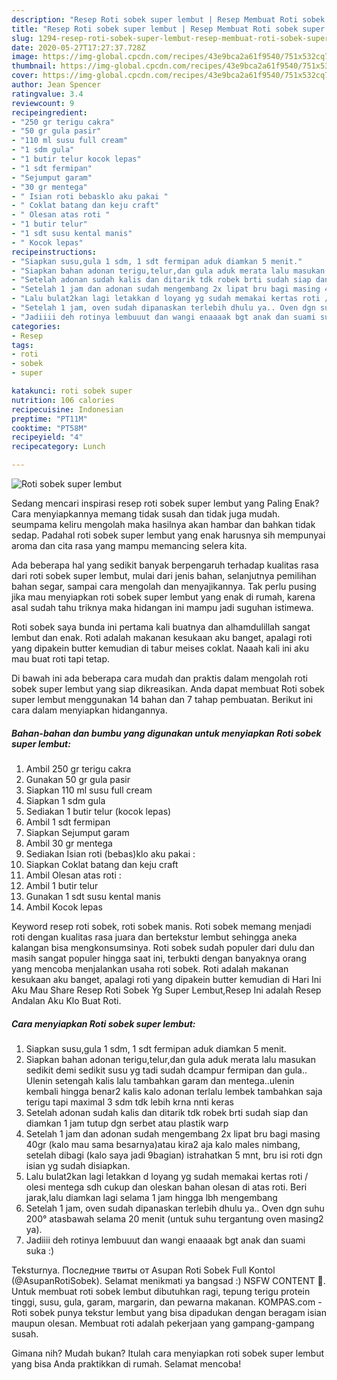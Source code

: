 ```yaml
---
description: "Resep Roti sobek super lembut | Resep Membuat Roti sobek super lembut Yang Lezat Sekali"
title: "Resep Roti sobek super lembut | Resep Membuat Roti sobek super lembut Yang Lezat Sekali"
slug: 1294-resep-roti-sobek-super-lembut-resep-membuat-roti-sobek-super-lembut-yang-lezat-sekali
date: 2020-05-27T17:27:37.728Z
image: https://img-global.cpcdn.com/recipes/43e9bca2a61f9540/751x532cq70/roti-sobek-super-lembut-foto-resep-utama.jpg
thumbnail: https://img-global.cpcdn.com/recipes/43e9bca2a61f9540/751x532cq70/roti-sobek-super-lembut-foto-resep-utama.jpg
cover: https://img-global.cpcdn.com/recipes/43e9bca2a61f9540/751x532cq70/roti-sobek-super-lembut-foto-resep-utama.jpg
author: Jean Spencer
ratingvalue: 3.4
reviewcount: 9
recipeingredient:
- "250 gr terigu cakra"
- "50 gr gula pasir"
- "110 ml susu full cream"
- "1 sdm gula"
- "1 butir telur kocok lepas"
- "1 sdt fermipan"
- "Sejumput garam"
- "30 gr mentega"
- " Isian roti bebasklo aku pakai "
- " Coklat batang dan keju craft"
- " Olesan atas roti "
- "1 butir telur"
- "1 sdt susu kental manis"
- " Kocok lepas"
recipeinstructions:
- "Siapkan susu,gula 1 sdm, 1 sdt fermipan aduk diamkan 5 menit."
- "Siapkan bahan adonan terigu,telur,dan gula aduk merata lalu masukan sedikit demi sedikit susu yg tadi sudah dcampur fermipan dan gula.. Ulenin setengah kalis lalu tambahkan garam dan mentega..ulenin kembali hingga benar2 kalis kalo adonan terlalu lembek tambahkan saja terigu tapi maximal 3 sdm tdk lebih krna nnti keras"
- "Setelah adonan sudah kalis dan ditarik tdk robek brti sudah siap dan diamkan 1 jam tutup dgn serbet atau plastik warp"
- "Setelah 1 jam dan adonan sudah mengembang 2x lipat bru bagi masing 40gr (kalo mau sama besarnya)atau kira2 aja kalo males nimbang, setelah dibagi (kalo saya jadi 9bagian) istrahatkan 5 mnt, bru isi roti dgn isian yg sudah disiapkan."
- "Lalu bulat2kan lagi letakkan d loyang yg sudah memakai kertas roti / olesi mentega sdh cukup dan oleskan bahan olesan di atas roti. Beri jarak,lalu diamkan lagi selama 1 jam hingga lbh mengembang"
- "Setelah 1 jam, oven sudah dipanaskan terlebih dhulu ya.. Oven dgn suhu 200° atasbawah selama 20 menit (untuk suhu tergantung oven masing2 ya)."
- "Jadiiii deh rotinya lembuuut dan wangi enaaaak bgt anak dan suami suka :)"
categories:
- Resep
tags:
- roti
- sobek
- super

katakunci: roti sobek super 
nutrition: 106 calories
recipecuisine: Indonesian
preptime: "PT11M"
cooktime: "PT58M"
recipeyield: "4"
recipecategory: Lunch

---
```



![Roti sobek super lembut](https://img-global.cpcdn.com/recipes/43e9bca2a61f9540/751x532cq70/roti-sobek-super-lembut-foto-resep-utama.jpg)

Sedang mencari inspirasi resep roti sobek super lembut yang Paling Enak? Cara menyiapkannya memang tidak susah dan tidak juga mudah. seumpama keliru mengolah maka hasilnya akan hambar dan bahkan tidak sedap. Padahal roti sobek super lembut yang enak harusnya sih mempunyai aroma dan cita rasa yang mampu memancing selera kita.

Ada beberapa hal yang sedikit banyak berpengaruh terhadap kualitas rasa dari roti sobek super lembut, mulai dari jenis bahan, selanjutnya pemilihan bahan segar, sampai cara mengolah dan menyajikannya. Tak perlu pusing jika mau menyiapkan roti sobek super lembut yang enak di rumah, karena asal sudah tahu triknya maka hidangan ini mampu jadi suguhan istimewa.

Roti sobek saya bunda ini pertama kali buatnya dan alhamdulillah sangat lembut dan enak. Roti adalah makanan kesukaan aku banget, apalagi roti yang dipakein butter kemudian di tabur meises coklat. Naaah kali ini aku mau buat roti tapi tetap.


Di bawah ini ada beberapa cara mudah dan praktis dalam mengolah roti sobek super lembut yang siap dikreasikan. Anda dapat membuat Roti sobek super lembut menggunakan 14 bahan dan 7 tahap pembuatan. Berikut ini cara dalam menyiapkan hidangannya.

<!--inarticleads1-->

##### Bahan-bahan dan bumbu yang digunakan untuk menyiapkan Roti sobek super lembut:

1. Ambil 250 gr terigu cakra
1. Gunakan 50 gr gula pasir
1. Siapkan 110 ml susu full cream
1. Siapkan 1 sdm gula
1. Sediakan 1 butir telur (kocok lepas)
1. Ambil 1 sdt fermipan
1. Siapkan Sejumput garam
1. Ambil 30 gr mentega
1. Sediakan  Isian roti (bebas)klo aku pakai :
1. Siapkan  Coklat batang dan keju craft
1. Ambil  Olesan atas roti :
1. Ambil 1 butir telur
1. Gunakan 1 sdt susu kental manis
1. Ambil  Kocok lepas


Keyword resep roti sobek, roti sobek manis. Roti sobek memang menjadi roti dengan kualitas rasa juara dan bertekstur lembut sehingga aneka kalangan bisa mengkonsumsinya. Roti sobek sudah populer dari dulu dan masih sangat populer hingga saat ini, terbukti dengan banyaknya orang yang mencoba menjalankan usaha roti sobek. Roti adalah makanan kesukaan aku banget, apalagi roti yang dipakein butter kemudian di Hari Ini Aku Mau Share Resep Roti Sobek Yg Super Lembut,Resep Ini adalah Resep Andalan Aku Klo Buat Roti. 

<!--inarticleads2-->

##### Cara menyiapkan Roti sobek super lembut:

1. Siapkan susu,gula 1 sdm, 1 sdt fermipan aduk diamkan 5 menit.
1. Siapkan bahan adonan terigu,telur,dan gula aduk merata lalu masukan sedikit demi sedikit susu yg tadi sudah dcampur fermipan dan gula.. Ulenin setengah kalis lalu tambahkan garam dan mentega..ulenin kembali hingga benar2 kalis kalo adonan terlalu lembek tambahkan saja terigu tapi maximal 3 sdm tdk lebih krna nnti keras
1. Setelah adonan sudah kalis dan ditarik tdk robek brti sudah siap dan diamkan 1 jam tutup dgn serbet atau plastik warp
1. Setelah 1 jam dan adonan sudah mengembang 2x lipat bru bagi masing 40gr (kalo mau sama besarnya)atau kira2 aja kalo males nimbang, setelah dibagi (kalo saya jadi 9bagian) istrahatkan 5 mnt, bru isi roti dgn isian yg sudah disiapkan.
1. Lalu bulat2kan lagi letakkan d loyang yg sudah memakai kertas roti / olesi mentega sdh cukup dan oleskan bahan olesan di atas roti. Beri jarak,lalu diamkan lagi selama 1 jam hingga lbh mengembang
1. Setelah 1 jam, oven sudah dipanaskan terlebih dhulu ya.. Oven dgn suhu 200° atasbawah selama 20 menit (untuk suhu tergantung oven masing2 ya).
1. Jadiiii deh rotinya lembuuut dan wangi enaaaak bgt anak dan suami suka :)


Teksturnya. Последние твиты от Asupan Roti Sobek Full Kontol (@AsupanRotiSobek). Selamat menikmati ya bangsad :) NSFW CONTENT 🔞. Untuk membuat roti sobek lembut dibutuhkan ragi, tepung terigu protein tinggi, susu, gula, garam, margarin, dan pewarna makanan. KOMPAS.com - Roti sobek punya tekstur lembut yang bisa dipadukan dengan beragam isian maupun olesan. Membuat roti adalah pekerjaan yang gampang-gampang susah. 

Gimana nih? Mudah bukan? Itulah cara menyiapkan roti sobek super lembut yang bisa Anda praktikkan di rumah. Selamat mencoba!
